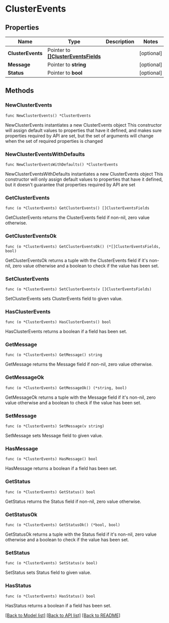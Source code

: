 # ClusterEvents

## Properties

Name | Type | Description | Notes
------------ | ------------- | ------------- | -------------
**ClusterEvents** | Pointer to [**[]ClusterEventsFields**](ClusterEventsFields.md) |  | [optional] 
**Message** | Pointer to **string** |  | [optional] 
**Status** | Pointer to **bool** |  | [optional] 

## Methods

### NewClusterEvents

`func NewClusterEvents() *ClusterEvents`

NewClusterEvents instantiates a new ClusterEvents object
This constructor will assign default values to properties that have it defined,
and makes sure properties required by API are set, but the set of arguments
will change when the set of required properties is changed

### NewClusterEventsWithDefaults

`func NewClusterEventsWithDefaults() *ClusterEvents`

NewClusterEventsWithDefaults instantiates a new ClusterEvents object
This constructor will only assign default values to properties that have it defined,
but it doesn't guarantee that properties required by API are set

### GetClusterEvents

`func (o *ClusterEvents) GetClusterEvents() []ClusterEventsFields`

GetClusterEvents returns the ClusterEvents field if non-nil, zero value otherwise.

### GetClusterEventsOk

`func (o *ClusterEvents) GetClusterEventsOk() (*[]ClusterEventsFields, bool)`

GetClusterEventsOk returns a tuple with the ClusterEvents field if it's non-nil, zero value otherwise
and a boolean to check if the value has been set.

### SetClusterEvents

`func (o *ClusterEvents) SetClusterEvents(v []ClusterEventsFields)`

SetClusterEvents sets ClusterEvents field to given value.

### HasClusterEvents

`func (o *ClusterEvents) HasClusterEvents() bool`

HasClusterEvents returns a boolean if a field has been set.

### GetMessage

`func (o *ClusterEvents) GetMessage() string`

GetMessage returns the Message field if non-nil, zero value otherwise.

### GetMessageOk

`func (o *ClusterEvents) GetMessageOk() (*string, bool)`

GetMessageOk returns a tuple with the Message field if it's non-nil, zero value otherwise
and a boolean to check if the value has been set.

### SetMessage

`func (o *ClusterEvents) SetMessage(v string)`

SetMessage sets Message field to given value.

### HasMessage

`func (o *ClusterEvents) HasMessage() bool`

HasMessage returns a boolean if a field has been set.

### GetStatus

`func (o *ClusterEvents) GetStatus() bool`

GetStatus returns the Status field if non-nil, zero value otherwise.

### GetStatusOk

`func (o *ClusterEvents) GetStatusOk() (*bool, bool)`

GetStatusOk returns a tuple with the Status field if it's non-nil, zero value otherwise
and a boolean to check if the value has been set.

### SetStatus

`func (o *ClusterEvents) SetStatus(v bool)`

SetStatus sets Status field to given value.

### HasStatus

`func (o *ClusterEvents) HasStatus() bool`

HasStatus returns a boolean if a field has been set.


[[Back to Model list]](../README.md#documentation-for-models) [[Back to API list]](../README.md#documentation-for-api-endpoints) [[Back to README]](../README.md)


